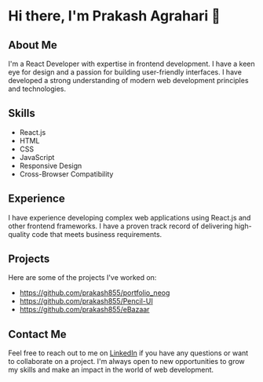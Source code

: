 # Hi there, I'm Prakash Agrahari 👋

## About Me

I'm a React Developer with expertise in frontend development. I have a keen eye for design and a passion for building user-friendly interfaces. I have developed a strong understanding of modern web development principles and technologies.

## Skills

- React.js
- HTML
- CSS
- JavaScript
- Responsive Design
- Cross-Browser Compatibility

## Experience

I have experience developing complex web applications using React.js and other frontend frameworks. I have a proven track record of delivering high-quality code that meets business requirements.

## Projects

Here are some of the projects I've worked on:

- https://github.com/prakash855/portfolio_neog
- https://github.com/prakash855/Pencil-UI
- https://github.com/prakash855/eBazaar

## Contact Me

Feel free to reach out to me on [LinkedIn](https://www.linkedin.com/in/prakash-agrahari-a5655312b/) if you have any questions or want to collaborate on a project. I'm always open to new opportunities to grow my skills and make an impact in the world of web development.
